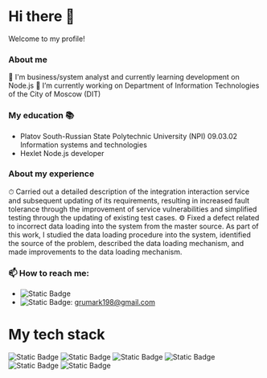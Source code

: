 # Hi there 👋
Welcome to my profile!

### About me
🌱 I'm business/system analyst and currently learning development on Node.js
🔭 I’m currently working on Department of Information Technologies of the City of Moscow (DIT)

### My education 📚
- Platov South-Russian State Polytechnic University (NPI)
    09.03.02 Information systems and technologies
- Hexlet
    Node.js developer

### About my experience
⏱ Carried out a detailed description of the integration interaction service and subsequent updating of its requirements, resulting in increased fault tolerance through the improvement of service vulnerabilities and simplified testing through the updating of existing test cases.
⚙️ Fixed a defect related to incorrect data loading into the system from the master source. As part of this work, I studied the data loading procedure into the system, identified the source of the problem, described the data loading mechanism, and made improvements to the data loading mechanism.

### 📫 How to reach me:
- ![Static Badge](https://img.shields.io/badge/Telegram-26A5E4?style=flat-square&logo=Telegram&link=https%3A%2F%2Ft.me%2FGruzdov_MV)
- ![Static Badge](https://img.shields.io/badge/Gmail-EA4335?style=flat-square&logo=gmail&labelColor=white): grumark198@gmail.com

# My tech stack
![Static Badge](https://img.shields.io/badge/JAVASCRIPT-f9ee25?style=for-the-badge&logo=javascript&logoColor=black&labelColor=f9ee25&link=https%3A%2F%2Fecma-international.org%2F)
![Static Badge](https://img.shields.io/badge/Node.js-5FA04E?style=flat-square&logo=Node.js&labelColor=black)
![Static Badge](https://img.shields.io/badge/POSTGRESQL-4169E1?style=flat-square&logo=Postgresql&logoColor=white)
![Static Badge](https://img.shields.io/badge/ORACLE-F80000?style=flat-square&logo=Oracle&logoColor=white)
![Static Badge](https://img.shields.io/badge/EXPRESS-000000?style=flat-square&logo=Express)
![Static Badge](https://img.shields.io/badge/NESTJS-E0234E?style=flat-square&logo=NestJS)


<!--
**Mark-Gruzdov/Mark-Gruzdov** is a ✨ _special_ ✨ repository because its `README.md` (this file) appears on your GitHub profile.

Here are some ideas to get you started:

- 🔭 I’m currently working on ...
- 🌱 I’m currently learning ...
- 👯 I’m looking to collaborate on ...
- 🤔 I’m looking for help with ...
- 💬 Ask me about ...
- 📫 How to reach me: ...
- 😄 Pronouns: ...
- ⚡ Fun fact: ...
-->
